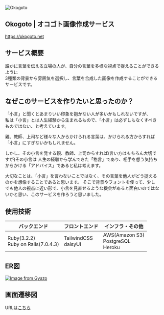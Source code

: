 ![Okogoto](https://github.com/lily0023/okogoto/assets/107201346/77c643e2-992d-40f2-afef-b12bfd6f4611)
## Okogoto | オコゴト画像作成サービス
https://okogoto.net
## サービス概要 
誰かに言葉を伝える立場の人が、自分の言葉を多様な視点で捉えることができるように  
3種類の背景から雰囲気を選択し、言葉を合成した画像を作成することができるサービスです。

## なぜこのサービスを作りたいと思ったのか？
「小言」と聞くとあまりいい印象を抱かない人が多いかもしれないですが、  
私は「小言」とは人生経験から生まれるもので、「小言」は必ずしもなくすべきものではない、と考えています。 

親、教師、上司など様々な人からかけられる言葉は、かけられる方からすれば「小言」にすぎないかもしれません。  

しかし、その小言を発する親、教師、上司からすれば(言い方はもちろん大切ですが)その小言は
人生の経験から学んできた「格言」であり、相手を想う気持ちからかける「アドバイス」であると私は考えます。 

大切なことは、「小言」を言わないことではなく、その言葉を他人がどう捉えるのかを想像することであると思います。
そこで背景やフォントを使って、少しでも他人の視点に近い形で、小言を見直せるような機会があると面白いのではないかと思い、このサービスを作ろうと思いました。

## 使用技術
| バックエンド | フロントエンド | インフラ・その他 |
| --- | --- | --- |
| Ruby(3.2.2)<br>Ruby on Rails(7.0.4.3) | TailwindCSS<br>daisyUI<br> | AWS(Amazon S3)<br>PostgreSQL<br>Heroku |

## ER図
[![Image from Gyazo](https://i.gyazo.com/231c7b461376b209515a02091e3389a5.png)](https://gyazo.com/231c7b461376b209515a02091e3389a5)

## 画面遷移図
URLは[こちら](https://www.figma.com/file/ZAzFVnnQfExiEaMmkomisv/okogoto?node-id=0%3A1&t=9IdkUgk58acLBDmW-1)
